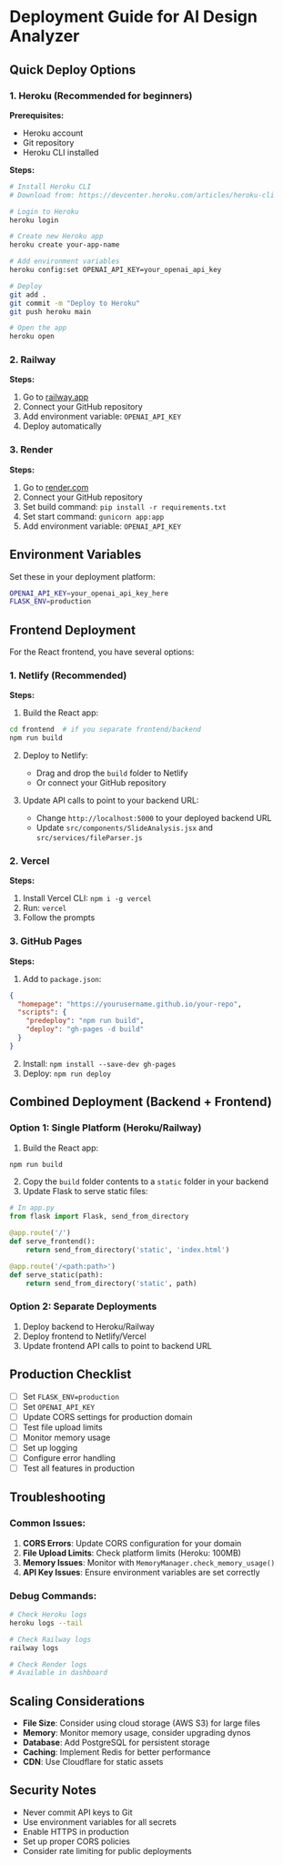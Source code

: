 # Deployment Guide for AI Design Analyzer

## Quick Deploy Options

### 1. **Heroku (Recommended for beginners)**

**Prerequisites:**
- Heroku account
- Git repository
- Heroku CLI installed

**Steps:**
```bash
# Install Heroku CLI
# Download from: https://devcenter.heroku.com/articles/heroku-cli

# Login to Heroku
heroku login

# Create new Heroku app
heroku create your-app-name

# Add environment variables
heroku config:set OPENAI_API_KEY=your_openai_api_key

# Deploy
git add .
git commit -m "Deploy to Heroku"
git push heroku main

# Open the app
heroku open
```

### 2. **Railway**

**Steps:**
1. Go to [railway.app](https://railway.app)
2. Connect your GitHub repository
3. Add environment variable: `OPENAI_API_KEY`
4. Deploy automatically

### 3. **Render**

**Steps:**
1. Go to [render.com](https://render.com)
2. Connect your GitHub repository
3. Set build command: `pip install -r requirements.txt`
4. Set start command: `gunicorn app:app`
5. Add environment variable: `OPENAI_API_KEY`

## Environment Variables

Set these in your deployment platform:

```bash
OPENAI_API_KEY=your_openai_api_key_here
FLASK_ENV=production
```

## Frontend Deployment

For the React frontend, you have several options:

### 1. **Netlify (Recommended)**

**Steps:**
1. Build the React app:
```bash
cd frontend  # if you separate frontend/backend
npm run build
```

2. Deploy to Netlify:
   - Drag and drop the `build` folder to Netlify
   - Or connect your GitHub repository

3. Update API calls to point to your backend URL:
   - Change `http://localhost:5000` to your deployed backend URL
   - Update `src/components/SlideAnalysis.jsx` and `src/services/fileParser.js`

### 2. **Vercel**

**Steps:**
1. Install Vercel CLI: `npm i -g vercel`
2. Run: `vercel`
3. Follow the prompts

### 3. **GitHub Pages**

**Steps:**
1. Add to `package.json`:
```json
{
  "homepage": "https://yourusername.github.io/your-repo",
  "scripts": {
    "predeploy": "npm run build",
    "deploy": "gh-pages -d build"
  }
}
```

2. Install: `npm install --save-dev gh-pages`
3. Deploy: `npm run deploy`

## Combined Deployment (Backend + Frontend)

### Option 1: Single Platform (Heroku/Railway)

1. Build the React app:
```bash
npm run build
```

2. Copy the `build` folder contents to a `static` folder in your backend
3. Update Flask to serve static files:

```python
# In app.py
from flask import Flask, send_from_directory

@app.route('/')
def serve_frontend():
    return send_from_directory('static', 'index.html')

@app.route('/<path:path>')
def serve_static(path):
    return send_from_directory('static', path)
```

### Option 2: Separate Deployments

1. Deploy backend to Heroku/Railway
2. Deploy frontend to Netlify/Vercel
3. Update frontend API calls to point to backend URL

## Production Checklist

- [ ] Set `FLASK_ENV=production`
- [ ] Set `OPENAI_API_KEY`
- [ ] Update CORS settings for production domain
- [ ] Test file upload limits
- [ ] Monitor memory usage
- [ ] Set up logging
- [ ] Configure error handling
- [ ] Test all features in production

## Troubleshooting

### Common Issues:

1. **CORS Errors**: Update CORS configuration for your domain
2. **File Upload Limits**: Check platform limits (Heroku: 100MB)
3. **Memory Issues**: Monitor with `MemoryManager.check_memory_usage()`
4. **API Key Issues**: Ensure environment variables are set correctly

### Debug Commands:

```bash
# Check Heroku logs
heroku logs --tail

# Check Railway logs
railway logs

# Check Render logs
# Available in dashboard
```

## Scaling Considerations

- **File Size**: Consider using cloud storage (AWS S3) for large files
- **Memory**: Monitor memory usage, consider upgrading dynos
- **Database**: Add PostgreSQL for persistent storage
- **Caching**: Implement Redis for better performance
- **CDN**: Use Cloudflare for static assets

## Security Notes

- Never commit API keys to Git
- Use environment variables for all secrets
- Enable HTTPS in production
- Set up proper CORS policies
- Consider rate limiting for public deployments
